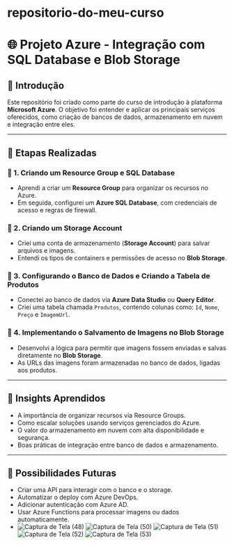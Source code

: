 # repositorio-do-meu-curso
# 🌐 Projeto Azure - Integração com SQL Database e Blob Storage

## 📘 Introdução

Este repositório foi criado como parte do curso de introdução à plataforma **Microsoft Azure**. O objetivo foi entender e aplicar os principais serviços oferecidos, como criação de bancos de dados, armazenamento em nuvem e integração entre eles.

---

## 🧱 Etapas Realizadas

### 🔹 1. Criando um Resource Group e SQL Database

- Aprendi a criar um **Resource Group** para organizar os recursos no Azure.
- Em seguida, configurei um **Azure SQL Database**, com credenciais de acesso e regras de firewall.

### 🔹 2. Criando um Storage Account

- Criei uma conta de armazenamento (**Storage Account**) para salvar arquivos e imagens.
- Entendi os tipos de containers e permissões de acesso no **Blob Storage**.

### 🔹 3. Configurando o Banco de Dados e Criando a Tabela de Produtos

- Conectei ao banco de dados via **Azure Data Studio** ou **Query Editor**.
- Criei uma tabela chamada `Produtos`, contendo colunas como: `Id`, `Nome`, `Preço` e `ImagemUrl`.

### 🔹 4. Implementando o Salvamento de Imagens no Blob Storage

- Desenvolvi a lógica para permitir que imagens fossem enviadas e salvas diretamente no **Blob Storage**.
- As URLs das imagens foram armazenadas no banco de dados, ligadas aos produtos.

---

## 🧠 Insights Aprendidos

- A importância de organizar recursos via Resource Groups.
- Como escalar soluções usando serviços gerenciados do Azure.
- O valor do armazenamento em nuvem com alta disponibilidade e segurança.
- Boas práticas de integração entre banco de dados e armazenamento.

---

## 🚀 Possibilidades Futuras

- Criar uma API para interagir com o banco e o storage.
- Automatizar o deploy com Azure DevOps.
- Adicionar autenticação com Azure AD.
- Usar Azure Functions para processar imagens ou dados automaticamente.
- ![Captura de Tela (48)](https://github.com/user-attachments/assets/1540a58d-cc11-420d-b35c-db098146b943)
![Captura de Tela (50)](https://github.com/user-attachments/assets/31b5a1ab-fad3-4807-95ce-4634fb72f476)
![Captura de Tela (51)](https://github.com/user-attachments/assets/8b7967f3-5601-4a65-9941-1d22f79a4348)
![Captura de Tela (52)](https://github.com/user-attachments/assets/8a65261e-136a-4383-be11-9568ece5a160)
![Captura de Tela (53)](https://github.com/user-attachments/assets/16382410-ce4d-4882-9cb6-28cea2bc2898)
